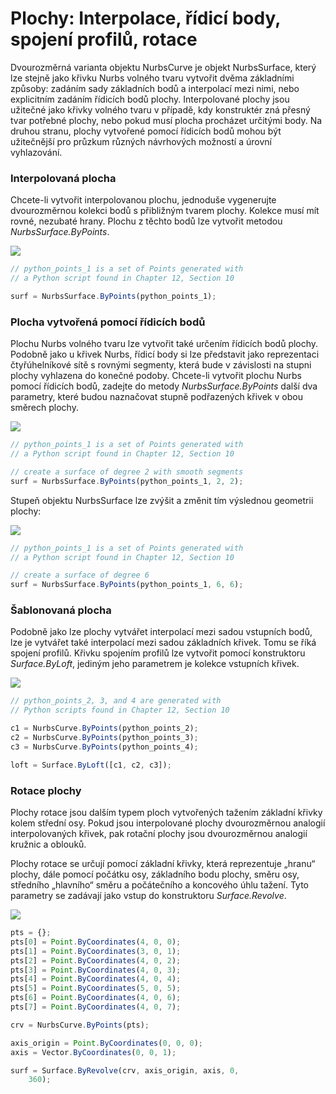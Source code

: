 # Plochy: Interpolace, řídicí body, spojení profilů, rotace

Dvourozměrná varianta objektu NurbsCurve je objekt NurbsSurface, který lze stejně jako křivku Nurbs volného tvaru vytvořit dvěma základními způsoby: zadáním sady základních bodů a interpolací mezi nimi, nebo explicitním zadáním řídicích bodů plochy. Interpolované plochy jsou užitečné jako křivky volného tvaru v případě, kdy konstruktér zná přesný tvar potřebné plochy, nebo pokud musí plocha procházet určitými body. Na druhou stranu, plochy vytvořené pomocí řídicích bodů mohou být užitečnější pro průzkum různých návrhových možností a úrovní vyhlazování.

### Interpolovaná plocha

Chcete-li vytvořit interpolovanou plochu, jednoduše vygenerujte dvourozměrnou kolekci bodů s přibližným tvarem plochy. Kolekce musí mít rovné, nezubaté hrany. Plochu z těchto bodů lze vytvořit metodou _NurbsSurface.ByPoints_.

![](../images/8-2/6/Surfaces\_01.png)

```js
// python_points_1 is a set of Points generated with
// a Python script found in Chapter 12, Section 10

surf = NurbsSurface.ByPoints(python_points_1);
```

### Plocha vytvořená pomocí řídicích bodů

Plochu Nurbs volného tvaru lze vytvořit také určením řídicích bodů plochy. Podobně jako u křivek Nurbs, řídicí body si lze představit jako reprezentaci čtyřúhelníkové sítě s rovnými segmenty, která bude v závislosti na stupni plochy vyhlazena do konečné podoby. Chcete-li vytvořit plochu Nurbs pomocí řídicích bodů, zadejte do metody _NurbsSurface.ByPoints_ další dva parametry, které budou naznačovat stupně podřazených křivek v obou směrech plochy.

![](../images/8-2/6/Surfaces\_02.png)

```js
// python_points_1 is a set of Points generated with
// a Python script found in Chapter 12, Section 10

// create a surface of degree 2 with smooth segments
surf = NurbsSurface.ByPoints(python_points_1, 2, 2);
```

Stupeň objektu NurbsSurface lze zvýšit a změnit tím výslednou geometrii plochy:

![](../images/8-2/6/Surfaces\_03.png)

```js
// python_points_1 is a set of Points generated with
// a Python script found in Chapter 12, Section 10

// create a surface of degree 6
surf = NurbsSurface.ByPoints(python_points_1, 6, 6);
```

### Šablonovaná plocha

Podobně jako lze plochy vytvářet interpolací mezi sadou vstupních bodů, lze je vytvářet také interpolací mezi sadou základních křivek. Tomu se říká spojení profilů. Křivku spojením profilů lze vytvořit pomocí konstruktoru _Surface.ByLoft_, jediným jeho parametrem je kolekce vstupních křivek.

![](../images/8-2/6/Surfaces\_04.png)

```js
// python_points_2, 3, and 4 are generated with
// Python scripts found in Chapter 12, Section 10

c1 = NurbsCurve.ByPoints(python_points_2);
c2 = NurbsCurve.ByPoints(python_points_3);
c3 = NurbsCurve.ByPoints(python_points_4);

loft = Surface.ByLoft([c1, c2, c3]);
```

### Rotace plochy

Plochy rotace jsou dalším typem ploch vytvořených tažením základní křivky kolem střední osy. Pokud jsou interpolované plochy dvourozměrnou analogií interpolovaných křivek, pak rotační plochy jsou dvourozměrnou analogií kružnic a oblouků.

Plochy rotace se určují pomocí základní křivky, která reprezentuje „hranu“ plochy, dále pomocí počátku osy, základního bodu plochy, směru osy, středního „hlavního“ směru a počátečního a koncového úhlu tažení. Tyto parametry se zadávají jako vstup do konstruktoru _Surface.Revolve_.

![](../images/8-2/6/Surfaces\_05.png)

```js
pts = {};
pts[0] = Point.ByCoordinates(4, 0, 0);
pts[1] = Point.ByCoordinates(3, 0, 1);
pts[2] = Point.ByCoordinates(4, 0, 2);
pts[3] = Point.ByCoordinates(4, 0, 3);
pts[4] = Point.ByCoordinates(4, 0, 4);
pts[5] = Point.ByCoordinates(5, 0, 5);
pts[6] = Point.ByCoordinates(4, 0, 6);
pts[7] = Point.ByCoordinates(4, 0, 7);

crv = NurbsCurve.ByPoints(pts);

axis_origin = Point.ByCoordinates(0, 0, 0);
axis = Vector.ByCoordinates(0, 0, 1);

surf = Surface.ByRevolve(crv, axis_origin, axis, 0,
    360);
```

